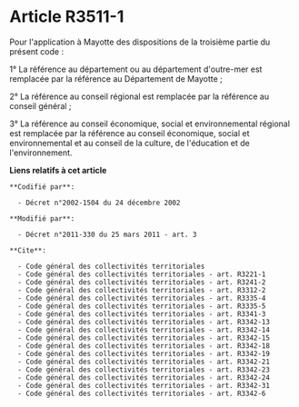 # Article R3511-1

Pour l'application à Mayotte des dispositions de la troisième partie du présent code :

1° La référence au département ou au département d'outre-mer est remplacée par la référence au Département de Mayotte ;

2° La référence au conseil régional est remplacée par la référence au conseil général ;

3° La référence au conseil économique, social et environnemental régional est remplacée par la référence au conseil
économique, social et environnemental et au conseil de la culture, de l'éducation et de l'environnement.

**Liens relatifs à cet article**

	**Codifié par**:

	  - Décret n°2002-1504 du 24 décembre 2002

	**Modifié par**:

	  - Décret n°2011-330 du 25 mars 2011 - art. 3

	**Cite**:

	  - Code général des collectivités territoriales
	  - Code général des collectivités territoriales - art. R3221-1
	  - Code général des collectivités territoriales - art. R3241-2
	  - Code général des collectivités territoriales - art. R3312-2
	  - Code général des collectivités territoriales - art. R3335-4
	  - Code général des collectivités territoriales - art. R3335-5
	  - Code général des collectivités territoriales - art. R3341-3
	  - Code général des collectivités territoriales - art. R3342-13
	  - Code général des collectivités territoriales - art. R3342-14
	  - Code général des collectivités territoriales - art. R3342-15
	  - Code général des collectivités territoriales - art. R3342-18
	  - Code général des collectivités territoriales - art. R3342-19
	  - Code général des collectivités territoriales - art. R3342-21
	  - Code général des collectivités territoriales - art. R3342-23
	  - Code général des collectivités territoriales - art. R3342-24
	  - Code général des collectivités territoriales - art. R3342-31
	  - Code général des collectivités territoriales - art. R3342-6
